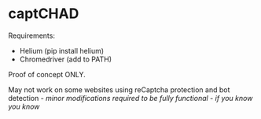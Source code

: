 # captCHAD

Requirements:
- Helium (pip install helium)
- Chromedriver (add to PATH)

Proof of concept ONLY. 

May not work on some websites using reCaptcha protection and bot detection - *minor modifications required to be fully functional - if you know you know*
